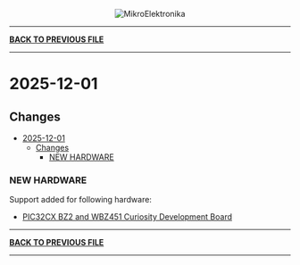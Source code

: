 <p align="center">
  <img src="http://www.mikroe.com/img/designs/beta/logo_small.png?raw=true" alt="MikroElektronika"/>
</p>

---

**[BACK TO PREVIOUS FILE](../changelog.md)**

---

# 2025-12-01

## Changes

- [2025-12-01](#2025-12-01)
  - [Changes](#changes)
    - [NEW HARDWARE](#new-hardware)

### NEW HARDWARE

Support added for following hardware:

+ [PIC32CX BZ2 and WBZ451 Curiosity Development Board](https://mplab-discover.microchip.com/v2/item/com.microchip.portal.evalboard/com.microchip.subcategories.modules-and-peripherals.communication.usb/mcu08.ev96b94a/1.0.0?view=about)

---

**[BACK TO PREVIOUS FILE](../changelog.md)**

---
